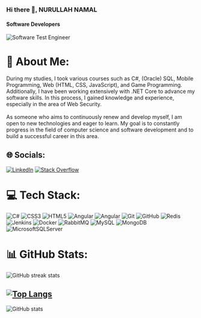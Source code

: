 ### Hi there 👋, NURULLAH NAMAL
#### Software  Developers
![Software Test Engineer](https://intellitect.com/wp-content/uploads/2021/03/NET-Essential-C-Sharp-9-banner.png)



# 💫 About Me:
During my studies, I took various courses such as C#, (Oracle) SQL, Mobile Programming, Web (HTML, CSS, JavaScript), and Game Programming. Additionally, I have been working extensively with .NET Core to advance my software skills. In this process, I gained knowledge and experience, especially in the area of Web Security.<br><br>As someone who aims to continuously renew and develop myself, I am open to new technologies and eager to learn. My goal is to constantly progress in the field of computer science and software development and to build a successful career in this area.


## 🌐 Socials:
[![LinkedIn](https://img.shields.io/badge/LinkedIn-%230077B5.svg?logo=linkedin&logoColor=white)](https://linkedin.com/in/nurullahnamal) [![Stack Overflow](https://img.shields.io/badge/-Stackoverflow-FE7A16?logo=stack-overflow&logoColor=white)](https://stackoverflow.com/users/26919910) 

# 💻 Tech Stack:
![C#](https://img.shields.io/badge/c%23-%23239120.svg?style=for-the-badge&logo=csharp&logoColor=white) ![CSS3](https://img.shields.io/badge/css3-%231572B6.svg?style=for-the-badge&logo=css3&logoColor=white) ![HTML5](https://img.shields.io/badge/html5-%23E34F26.svg?style=for-the-badge&logo=html5&logoColor=white) ![Angular](https://img.shields.io/badge/angular-%23DD0031.svg?style=for-the-badge&logo=angular&logoColor=white) ![Angular](https://img.shields.io/badge/angular-%23DD0031.svg?style=for-the-badge&logo=angular&logoColor=white) ![Git](https://img.shields.io/badge/git-%23F05033.svg?style=for-the-badge&logo=git&logoColor=white) ![GitHub](https://img.shields.io/badge/github-%23121011.svg?style=for-the-badge&logo=github&logoColor=white) ![Redis](https://img.shields.io/badge/redis-%23DD0031.svg?style=for-the-badge&logo=redis&logoColor=white) ![Jenkins](https://img.shields.io/badge/jenkins-%232C5263.svg?style=for-the-badge&logo=jenkins&logoColor=white) ![Docker](https://img.shields.io/badge/docker-%230db7ed.svg?style=for-the-badge&logo=docker&logoColor=white) ![RabbitMQ](https://img.shields.io/badge/rabbitmq-FF6600?style=for-the-badge&logo=rabbitmq&logoColor=white) ![MySQL](https://img.shields.io/badge/mysql-4479A1.svg?style=for-the-badge&logo=mysql&logoColor=white) ![MongoDB](https://img.shields.io/badge/MongoDB-%234ea94b.svg?style=for-the-badge&logo=mongodb&logoColor=white) ![MicrosoftSQLServer](https://img.shields.io/badge/Microsoft%20SQL%20Server-CC2927?style=for-the-badge&logo=microsoft%20sql%20server&logoColor=white)
# 📊 GitHub Stats:
![GitHub streak stats](https://streak-stats.demolab.com/?user=nurullahnamal)  

[![Top Langs](https://github-readme-stats.vercel.app/api/top-langs/?username=nurullahnamal)](https://github.com/anuraghazra/github-readme-stats)
---
![GitHub stats](https://github-readme-stats.vercel.app/api?username=nurullahnamal&show_icons=true)  


<!-- Proudly created with GPRM ( https://gprm.itsvg.in ) -->
